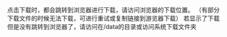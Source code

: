 点击下载时，都会跳转到浏览器进行下载，请访问浏览器的下载位置。
（有部分下载文件的时候无法下载，可进行重试或复制链接到游览器下载）
若显示了下载但是没有跳转到浏览器了，请访问在/data的目录或访问系统下载文件夹